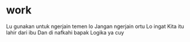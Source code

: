 # work
Lu gunakan untuk ngerjain temen lo 
Jangan ngerjain ortu Lo ingat
Kita itu lahir dari ibu
Dan di nafkahi bapak
Logika ya cuy
